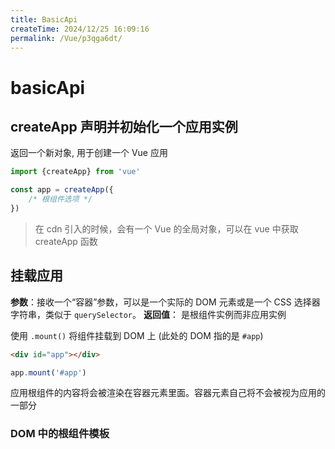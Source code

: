 ```yaml
---
title: BasicApi
createTime: 2024/12/25 16:09:16
permalink: /Vue/p3qga6dt/
---
```


# basicApi

## createApp 声明并初始化一个应用实例

返回一个新对象, 用于创建一个 Vue 应用

```ts
import {createApp} from 'vue'

const app = createApp({
    /* 根组件选项 */
})
```

> 在 cdn 引入的时候，会有一个 Vue 的全局对象，可以在 vue 中获取 createApp 函数

## 挂载应用

**参数**：接收一个“容器”参数，可以是一个实际的 DOM 元素或是一个 CSS 选择器字符串，类似于 `querySelector`。
**返回值**： 是根组件实例而非应用实例


使用 `.mount()` 将组件挂载到 DOM 上 (此处的 DOM 指的是 `#app`)

```html
<div id="app"></div>
```

```ts
app.mount('#app')
```
应用根组件的内容将会被渲染在容器元素里面。容器元素自己将不会被视为应用的一部分

### DOM 中的根组件模板


